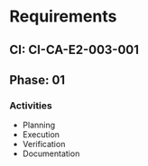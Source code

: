# Requirements

## CI: CI-CA-E2-003-001
## Phase: 01

### Activities
- Planning
- Execution
- Verification
- Documentation
